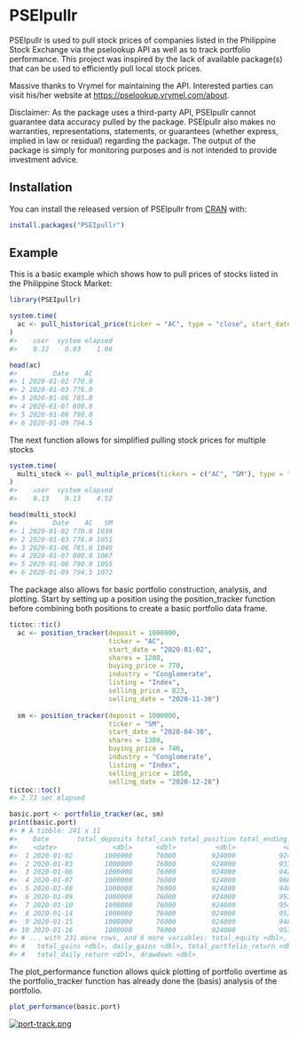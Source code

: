 
<!-- README.md is generated from README.Rmd. Please edit that file -->

# PSEIpullr

<!-- badges: start -->

<!-- badges: end -->

PSEIpullr is used to pull stock prices of companies listed in the
Philippine Stock Exchange via the pselookup API as well as to track
portfolio performance. This project was inspired by the lack of
available package(s) that can be used to efficiently pull local stock
prices.

Massive thanks to Vrymel for maintaining the API. Interested parties can
visit his/her website at <https://pselookup.vrymel.com/about>.

Disclaimer: As the package uses a third-party API, PSEIpullr cannot
guarantee data accuracy pulled by the package. PSEIpullr also makes no
warranties, representations, statements, or guarantees (whether express,
implied in law or residual) regarding the package. The output of the
package is simply for monitoring purposes and is not intended to provide
investment advice.

## Installation

You can install the released version of PSEIpullr from
[CRAN](https://CRAN.R-project.org) with:

``` r
install.packages("PSEIpullr")
```

## Example

This is a basic example which shows how to pull prices of stocks listed
in the Philippine Stock Market:

``` r
library(PSEIpullr)

system.time(
  ac <- pull_historical_price(ticker = "AC", type = "close", start_date = "2020-01-01", end_date = "2020-02-01")
)
#>    user  system elapsed 
#>    0.32    0.03    1.66

head(ac)
#>         Date    AC
#> 1 2020-01-02 770.0
#> 2 2020-01-03 776.0
#> 3 2020-01-06 785.0
#> 4 2020-01-07 800.0
#> 5 2020-01-08 790.0
#> 6 2020-01-09 794.5
```

The next function allows for simplified pulling stock prices for
multiple stocks

``` r
system.time(
  multi_stock <- pull_multiple_prices(tickers = c("AC", "SM"), type = "close", start_date = "2020-01-01", end_date = "2020-12-28")
)
#>    user  system elapsed 
#>    0.13    0.13    4.52

head(multi_stock)
#>         Date    AC   SM
#> 1 2020-01-02 770.0 1039
#> 2 2020-01-03 776.0 1051
#> 3 2020-01-06 785.0 1040
#> 4 2020-01-07 800.0 1067
#> 5 2020-01-08 790.0 1055
#> 6 2020-01-09 794.5 1072
```

The package also allows for basic portfolio construction, analysis, and
plotting. Start by setting up a position using the position\_tracker
function before combining both positions to create a basic portfolio
data frame.

``` r
tictoc::tic()
  ac <- position_tracker(deposit = 1000000, 
                         ticker = "AC",   
                         start_date = "2020-01-02", 
                         shares = 1200, 
                         buying_price = 770, 
                         industry = "Conglomerate", 
                         listing = "Index", 
                         selling_price = 823, 
                         selling_date = "2020-11-30")
  
  sm <- position_tracker(deposit = 1000000, 
                         ticker = "SM", 
                         start_date = "2020-04-30", 
                         shares = 1300, 
                         buying_price = 746,    
                         industry = "Conglomerate", 
                         listing = "Index", 
                         selling_price = 1050, 
                         selling_date = "2020-12-28")
tictoc::toc()
#> 2.73 sec elapsed

basic.port <- portfolio_tracker(ac, sm)
print(basic.port)
#> # A tibble: 241 x 11
#>    Date       total_deposits total_cash total_position total_ending_po~
#>    <date>              <dbl>      <dbl>          <dbl>            <dbl>
#>  1 2020-01-02        1000000      76000         924000           924000
#>  2 2020-01-03        1000000      76000         924000           931200
#>  3 2020-01-06        1000000      76000         924000           942000
#>  4 2020-01-07        1000000      76000         924000           960000
#>  5 2020-01-08        1000000      76000         924000           948000
#>  6 2020-01-09        1000000      76000         924000           953400
#>  7 2020-01-10        1000000      76000         924000           954000
#>  8 2020-01-14        1000000      76000         924000           953400
#>  9 2020-01-15        1000000      76000         924000           948000
#> 10 2020-01-16        1000000      76000         924000           953400
#> # ... with 231 more rows, and 6 more variables: total_equity <dbl>,
#> #   total_gains <dbl>, daily_gains <dbl>, total_portfolio_return <dbl>,
#> #   total_daily_return <dbl>, drawdown <dbl>
```

The plot\_performance function allows quick plotting of portfolio
overtime as the portfolio\_tracker function has already done the (basis)
analysis of the portfolio.

``` r
plot_performance(basic.port)
```

[![port-track.png](https://i.postimg.cc/YSdPDZMj/port-track.png)](https://postimg.cc/FfJG7PfQ)
